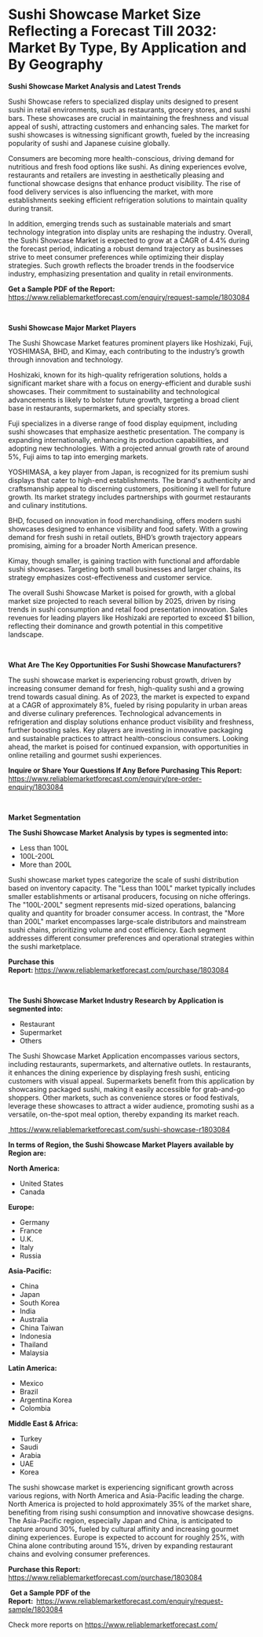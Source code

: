 <p><h1>Sushi Showcase Market Size Reflecting a Forecast Till 2032: Market By Type, By Application and By Geography</h1></p><p><strong>Sushi Showcase Market Analysis and Latest Trends</strong></p>
<p><p>Sushi Showcase refers to specialized display units designed to present sushi in retail environments, such as restaurants, grocery stores, and sushi bars. These showcases are crucial in maintaining the freshness and visual appeal of sushi, attracting customers and enhancing sales. The market for sushi showcases is witnessing significant growth, fueled by the increasing popularity of sushi and Japanese cuisine globally. </p><p>Consumers are becoming more health-conscious, driving demand for nutritious and fresh food options like sushi. As dining experiences evolve, restaurants and retailers are investing in aesthetically pleasing and functional showcase designs that enhance product visibility. The rise of food delivery services is also influencing the market, with more establishments seeking efficient refrigeration solutions to maintain quality during transit.</p><p>In addition, emerging trends such as sustainable materials and smart technology integration into display units are reshaping the industry. Overall, the Sushi Showcase Market is expected to grow at a CAGR of 4.4% during the forecast period, indicating a robust demand trajectory as businesses strive to meet consumer preferences while optimizing their display strategies. Such growth reflects the broader trends in the foodservice industry, emphasizing presentation and quality in retail environments.</p></p>
<p><strong>Get a Sample PDF of the Report:&nbsp;</strong> <a href="https://www.reliablemarketforecast.com/enquiry/request-sample/1803084?utm_campaign=2384&utm_medium=2&utm_source=Github&utm_content=ia&utm_term=07022025&utm_id=sushi-showcase">https://www.reliablemarketforecast.com/enquiry/request-sample/1803084</a></p>
<p>&nbsp;</p>
<p><strong>Sushi Showcase Major Market Players</strong></p>
<p><p>The Sushi Showcase Market features prominent players like Hoshizaki, Fuji, YOSHIMASA, BHD, and Kimay, each contributing to the industry’s growth through innovation and technology. </p><p>Hoshizaki, known for its high-quality refrigeration solutions, holds a significant market share with a focus on energy-efficient and durable sushi showcases. Their commitment to sustainability and technological advancements is likely to bolster future growth, targeting a broad client base in restaurants, supermarkets, and specialty stores.</p><p>Fuji specializes in a diverse range of food display equipment, including sushi showcases that emphasize aesthetic presentation. The company is expanding internationally, enhancing its production capabilities, and adopting new technologies. With a projected annual growth rate of around 5%, Fuji aims to tap into emerging markets.</p><p>YOSHIMASA, a key player from Japan, is recognized for its premium sushi displays that cater to high-end establishments. The brand's authenticity and craftsmanship appeal to discerning customers, positioning it well for future growth. Its market strategy includes partnerships with gourmet restaurants and culinary institutions.</p><p>BHD, focused on innovation in food merchandising, offers modern sushi showcases designed to enhance visibility and food safety. With a growing demand for fresh sushi in retail outlets, BHD’s growth trajectory appears promising, aiming for a broader North American presence.</p><p>Kimay, though smaller, is gaining traction with functional and affordable sushi showcases. Targeting both small businesses and larger chains, its strategy emphasizes cost-effectiveness and customer service.</p><p>The overall Sushi Showcase Market is poised for growth, with a global market size projected to reach several billion by 2025, driven by rising trends in sushi consumption and retail food presentation innovation. Sales revenues for leading players like Hoshizaki are reported to exceed $1 billion, reflecting their dominance and growth potential in this competitive landscape.</p></p>
<p>&nbsp;</p>
<p><strong>What Are The Key Opportunities For Sushi Showcase Manufacturers?</strong></p>
<p><p>The sushi showcase market is experiencing robust growth, driven by increasing consumer demand for fresh, high-quality sushi and a growing trend towards casual dining. As of 2023, the market is expected to expand at a CAGR of approximately 8%, fueled by rising popularity in urban areas and diverse culinary preferences. Technological advancements in refrigeration and display solutions enhance product visibility and freshness, further boosting sales. Key players are investing in innovative packaging and sustainable practices to attract health-conscious consumers. Looking ahead, the market is poised for continued expansion, with opportunities in online retailing and gourmet sushi experiences.</p></p>
<p><strong>Inquire or Share Your Questions If Any Before Purchasing This Report:</strong> <a href="https://www.reliablemarketforecast.com/enquiry/pre-order-enquiry/1803084?utm_campaign=2384&utm_medium=2&utm_source=Github&utm_content=ia&utm_term=07022025&utm_id=sushi-showcase">https://www.reliablemarketforecast.com/enquiry/pre-order-enquiry/1803084</a></p>
<p>&nbsp;</p>
<p><strong>Market Segmentation</strong></p>
<p><strong>The Sushi Showcase Market Analysis by types is segmented into:</strong></p>
<p><ul><li>Less than 100L</li><li>100L-200L</li><li>More than 200L</li></ul></p>
<p><p>Sushi showcase market types categorize the scale of sushi distribution based on inventory capacity. The "Less than 100L" market typically includes smaller establishments or artisanal producers, focusing on niche offerings. The "100L-200L" segment represents mid-sized operations, balancing quality and quantity for broader consumer access. In contrast, the "More than 200L" market encompasses large-scale distributors and mainstream sushi chains, prioritizing volume and cost efficiency. Each segment addresses different consumer preferences and operational strategies within the sushi marketplace.</p></p>
<p><strong>Purchase this Report:&nbsp;</strong><a href="https://www.reliablemarketforecast.com/purchase/1803084?utm_campaign=2384&utm_medium=2&utm_source=Github&utm_content=ia&utm_term=07022025&utm_id=sushi-showcase">https://www.reliablemarketforecast.com/purchase/1803084</a></p>
<p>&nbsp;</p>
<p><strong>The Sushi Showcase Market Industry Research by Application is segmented into:</strong></p>
<p><ul><li>Restaurant</li><li>Supermarket</li><li>Others</li></ul></p>
<p><p>The Sushi Showcase Market Application encompasses various sectors, including restaurants, supermarkets, and alternative outlets. In restaurants, it enhances the dining experience by displaying fresh sushi, enticing customers with visual appeal. Supermarkets benefit from this application by showcasing packaged sushi, making it easily accessible for grab-and-go shoppers. Other markets, such as convenience stores or food festivals, leverage these showcases to attract a wider audience, promoting sushi as a versatile, on-the-spot meal option, thereby expanding its market reach.</p></p>
<p><a href="https://www.reliablemarketforecast.com/sushi-showcase-r1803084?utm_campaign=2384&utm_medium=2&utm_source=Github&utm_content=ia&utm_term=07022025&utm_id=sushi-showcase">&nbsp;https://www.reliablemarketforecast.com/sushi-showcase-r1803084</a></p>
<p><strong>In terms of Region, the Sushi Showcase Market Players available by Region are:</strong></p>
<p>
    <p> <strong> North America: </strong>
        <ul>
            <li>United States</li>
            <li>Canada</li>
        </ul>
        </p> 
    <p> <strong> Europe: </strong>
        <ul>
            <li>Germany</li>
            <li>France</li>
            <li>U.K.</li>
            <li>Italy</li>
            <li>Russia</li>
        </ul>
        </p> 
    <p> <strong> Asia-Pacific: </strong>
        <ul>
            <li>China</li>
            <li>Japan</li>
            <li>South Korea</li>
            <li>India</li>
            <li>Australia</li>
            <li>China Taiwan</li>
            <li>Indonesia</li>
            <li>Thailand</li>
            <li>Malaysia</li>
        </ul>
        </p> 
    <p> <strong> Latin America: </strong>
        <ul>
            <li>Mexico</li>
            <li>Brazil</li>
            <li>Argentina Korea</li>
            <li>Colombia</li>
        </ul>
        </p> 
    <p> <strong> Middle East & Africa: </strong>
        <ul>
            <li>Turkey</li>
            <li>Saudi</li>
            <li>Arabia</li>
            <li>UAE</li>
            <li>Korea</li>
        </ul>
    </p>
    </p>
<p><p>The sushi showcase market is experiencing significant growth across various regions, with North America and Asia-Pacific leading the charge. North America is projected to hold approximately 35% of the market share, benefiting from rising sushi consumption and innovative showcase designs. The Asia-Pacific region, especially Japan and China, is anticipated to capture around 30%, fueled by cultural affinity and increasing gourmet dining experiences. Europe is expected to account for roughly 25%, with China alone contributing around 15%, driven by expanding restaurant chains and evolving consumer preferences.</p></p>
<p><strong>Purchase this Report: </strong><a href="https://www.reliablemarketforecast.com/purchase/1803084?utm_campaign=2384&utm_medium=2&utm_source=Github&utm_content=ia&utm_term=07022025&utm_id=sushi-showcase">https://www.reliablemarketforecast.com/purchase/1803084</a></p>
<p>&nbsp;<strong>Get a Sample PDF of the Report:&nbsp;&nbsp;</strong><a href="https://www.reliablemarketforecast.com/enquiry/request-sample/1803084?utm_campaign=2384&utm_medium=2&utm_source=Github&utm_content=ia&utm_term=07022025&utm_id=sushi-showcase">https://www.reliablemarketforecast.com/enquiry/request-sample/1803084</a></p>
<p><strong></strong></p>
<p>Check more reports on <a href="https://www.reliablemarketforecast.com/?utm_campaign=2384&utm_medium=2&utm_source=Github&utm_content=ia&utm_term=07022025&utm_id=sushi-showcase">https://www.reliablemarketforecast.com/</a></p>